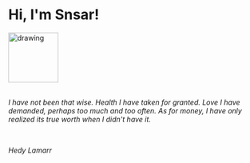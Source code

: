<h1>Hi, I'm Snsar!</h1> <img src="https://acegif.com/wp-content/uploads/2021/4fh5wi/pepefrg-21.gif" alt="drawing"  height = "100"/> <br> <br> <p><i>I have not been that wise. Health I have taken for granted. Love I have demanded, perhaps too much and too often. As for money, I have only realized its true worth when I didn't have it.</i></p> <br> <p><i>Hedy Lamarr</i></p>